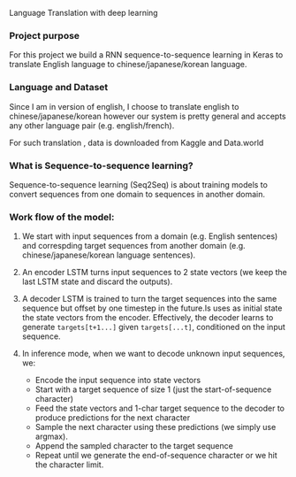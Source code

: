 Language Translation with deep learning 

### Project purpose

For this project we build a RNN sequence-to-sequence learning in Keras to translate English language to chinese/japanese/korean language.

### Language and Dataset

Since I am in version of english, I choose to translate english to chinese/japanese/korean however our system is pretty general and accepts any other language pair (e.g. english/french). 

For such translation , data is downloaded from Kaggle and Data.world

### What is Sequence-to-sequence learning?

Sequence-to-sequence learning (Seq2Seq) is about training models to convert sequences from one domain to sequences in another domain. 

### Work flow of the model: 

1. We start with input sequences from a domain (e.g. English sentences) and correspding target sequences from another domain
    (e.g. chinese/japanese/korean language sentences).

2. An encoder LSTM turns input sequences to 2 state vectors (we keep the last LSTM state and discard the outputs).

3. A decoder LSTM is trained to turn the target sequences into the same sequence but offset by one timestep in the future.Is uses as initial state the state vectors from the encoder.     Effectively, the decoder learns to generate `targets[t+1...]` given `targets[...t]`, conditioned on the input sequence.
	
4. In inference mode, when we want to decode unknown input sequences, we:
    * Encode the input sequence into state vectors
    * Start with a target sequence of size 1 (just the start-of-sequence character)
    *	Feed the state vectors and 1-char target sequence to the decoder to produce predictions for the next character
    * Sample the next character using these predictions (we simply use argmax).
    * Append the sampled character to the target sequence
    * Repeat until we generate the end-of-sequence character or we hit the character limit.



